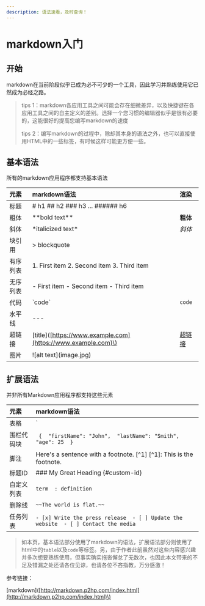 ```yaml
---
description: 语法速看，及时查询！
---
```


# markdown入门

## 开始

markdown在当前阶段似乎已成为必不可少的一个工具，因此学习并熟练使用它已然成为必经之路。

> tips 1：markdown各应用工具之间可能会存在细微差异，以及快捷键在各应用工具之间的自主定义的差别。选择一个您习惯的编辑器似乎是很有必要的，这能很好的提高您编写markdown的速度
>
> tips 2：编写markdown的过程中，除却其本身的语法之外，也可以直接使用HTML中的一些标签，有时候这样可能更方便一些。

## 基本语法

所有的markdown应用程序都支持基本语法

| 元素 | markdown语法 | 渲染 |
| :--- | :--- | :--- |
| 标题 | \# h1  \#\# h2  \#\#\# h3  ...  \#\#\#\#\#\# h6 |  |
| 粗体 | \*\*bold text\*\* | **粗体** |
| 斜体 | \*italicized text\* | _斜体_ |
| 块引用 | &gt; blockquote |  |
| 有序列表 | 1. First item  2. Second item  3. Third item |  |
| 无序列表 | - First item  - Second item  - Third item |  |
| 代码 | \`code\` | `code` |
| 水平线 | --- |  |
| 超链接 | \[title\]\([https://www.example.com](https://www.example.com)\) | [超链接](https://docs.soulseven.cn/) |
| 图片 | !\[alt text\]\(image.jpg\) |  |

## 扩展语法

并非所有Markdown应用程序都支持这些元素

| 元素 | markdown语法 |
| :--- | :--- |
| 表格 |   `| Syntax | Description |  | ----------- | ----------- |  | Header | Title |  | Paragraph | Text |` |
| 围栏代码块 |  ```````  {  "firstName": "John",  "lastName": "Smith",  "age": 25  }  ``````` |
| 脚注 |  Here's a sentence with a footnote. \[^1\]  \[^1\]: This is the footnote. |
| 标题ID |  \#\#\# My Great Heading {\#custom-id} |
| 自定义列表 |  `term  : definition` |
| 删除线 |  `~~The world is flat.~~` |
| 任务列表 |   `- [x] Write the press release  - [ ] Update the website  - [ ] Contact the media` |

> 如本页，基本语法部分使用了markdown的语法，扩展语法部分则使用了html中的`table`以及`code`等标签。另，由于作者此前虽然对这些内容感兴趣并多次想要熟练使用，但事实确实拖沓懈怠了无数次，也因此本文带来的不足及错漏之处还请各位见谅，也请各位不吝指教，万分感激！

参考链接： 

\[markdown\]\([http://markdown.p2hp.com/index.html](http://markdown.p2hp.com/index.html)\)

